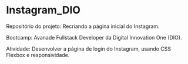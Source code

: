 # Instagram_DIO
Repositório do projeto: Recriando a página inicial do Instagram. 

Bootcamp: Avanade Fullstack Developer da Digital Innovation One (DIO). 

Atividade: Desenvolver a página de login do Instagram, usando CSS Flexbox e responsividade.
